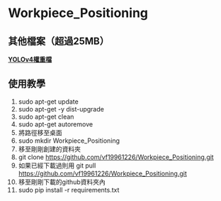 # Workpiece_Positioning

## 其他檔案（超過25MB）
[**YOLOv4權重檔**](https://drive.google.com/file/d/1faaJZJvF5MQV_GsRJ9hcQIa_ofdKvUCO/view?usp=sharing)

## 使用教學
1. sudo apt-get update
2. sudo apt-get -y dist-upgrade
3. sudo apt-get clean
4. sudo apt-get autoremove
5. 將路徑移至桌面
6. sudo mkdir Workpiece_Positioning
7. 移至剛剛創建的資料夾
8. git clone https://github.com/vf19961226/Workpiece_Positioning.git
9. 如果已經下載過則用 git pull https://github.com/vf19961226/Workpiece_Positioning.git
10. 移至剛剛下載的github資料夾內
11. sudo pip install -r requirements.txt
